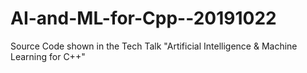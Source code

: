 # AI-and-ML-for-Cpp--20191022

Source Code shown in the Tech Talk "Artificial Intelligence &amp; Machine Learning for C++"
